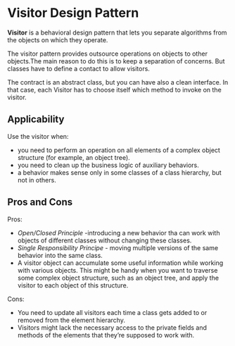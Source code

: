 # Visitor Design Pattern

**Visitor** is a behavioral design pattern that lets you separate algorithms from the objects on which they operate.

The visitor pattern provides outsource operations on objects to other objects.The main reason to do this is to keep a separation of concerns. 
But classes have to define a contact to allow visitors.

The contract is an abstract class, but you can have also a clean interface. In that case, each Visitor has to choose itself which method to invoke on the visitor.

## Applicability

Use the visitor when:

- you need to perform an operation on all elements of a complex object structure (for example, an object tree).
- you need to clean up the business logic of auxiliary behaviors.
- a behavior makes sense only in some classes of a class hierarchy, but not in others.


## Pros and Cons

Pros:

- *Open/Closed Principle* -introducing a new behavior tha can work with objects of different classes without changing these classes.
- *Single Responsibility Principe* - moving multiple versions of the same behavior into the same class.
- A visitor object can accumulate some useful information while working with various objects. This might be handy when you want to traverse some complex object structure, such as an object tree, and apply the visitor to each object of this structure.

Cons:

- You need to update all visitors each time a class gets added to or removed from the element hierarchy.
- Visitors might lack the necessary access to the private fields and methods of the elements that they’re supposed to work with.